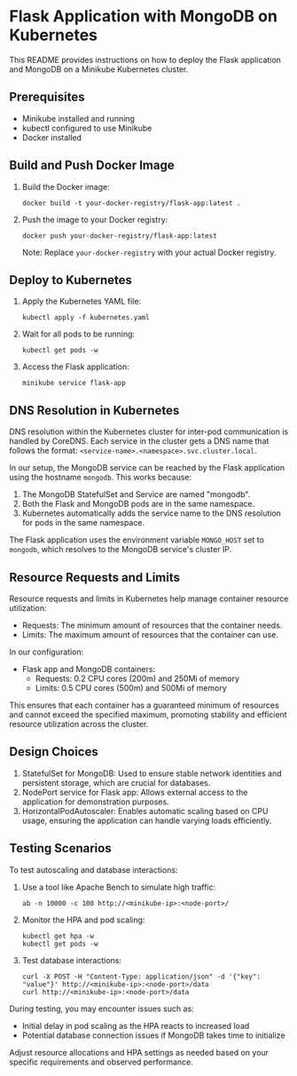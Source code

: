 # Flask Application with MongoDB on Kubernetes

This README provides instructions on how to deploy the Flask application and MongoDB on a Minikube Kubernetes cluster.

## Prerequisites

- Minikube installed and running
- kubectl configured to use Minikube
- Docker installed

## Build and Push Docker Image

1. Build the Docker image:
   ```
   docker build -t your-docker-registry/flask-app:latest .
   ```

2. Push the image to your Docker registry:
   ```
   docker push your-docker-registry/flask-app:latest
   ```

   Note: Replace `your-docker-registry` with your actual Docker registry.

## Deploy to Kubernetes

1. Apply the Kubernetes YAML file:
   ```
   kubectl apply -f kubernetes.yaml
   ```

2. Wait for all pods to be running:
   ```
   kubectl get pods -w
   ```

3. Access the Flask application:
   ```
   minikube service flask-app
   ```

## DNS Resolution in Kubernetes

DNS resolution within the Kubernetes cluster for inter-pod communication is handled by CoreDNS. Each service in the cluster gets a DNS name that follows the format: `<service-name>.<namespace>.svc.cluster.local`.

In our setup, the MongoDB service can be reached by the Flask application using the hostname `mongodb`. This works because:

1. The MongoDB StatefulSet and Service are named "mongodb".
2. Both the Flask and MongoDB pods are in the same namespace.
3. Kubernetes automatically adds the service name to the DNS resolution for pods in the same namespace.

The Flask application uses the environment variable `MONGO_HOST` set to `mongodb`, which resolves to the MongoDB service's cluster IP.

## Resource Requests and Limits

Resource requests and limits in Kubernetes help manage container resource utilization:

- Requests: The minimum amount of resources that the container needs.
- Limits: The maximum amount of resources that the container can use.

In our configuration:

- Flask app and MongoDB containers:
  - Requests: 0.2 CPU cores (200m) and 250Mi of memory
  - Limits: 0.5 CPU cores (500m) and 500Mi of memory

This ensures that each container has a guaranteed minimum of resources and cannot exceed the specified maximum, promoting stability and efficient resource utilization across the cluster.

## Design Choices

1. StatefulSet for MongoDB: Used to ensure stable network identities and persistent storage, which are crucial for databases.
2. NodePort service for Flask app: Allows external access to the application for demonstration purposes.
3. HorizontalPodAutoscaler: Enables automatic scaling based on CPU usage, ensuring the application can handle varying loads efficiently.

## Testing Scenarios

To test autoscaling and database interactions:

1. Use a tool like Apache Bench to simulate high traffic:
   ```
   ab -n 10000 -c 100 http://<minikube-ip>:<node-port>/
   ```

2. Monitor the HPA and pod scaling:
   ```
   kubectl get hpa -w
   kubectl get pods -w
   ```

3. Test database interactions:
   ```
   curl -X POST -H "Content-Type: application/json" -d '{"key": "value"}' http://<minikube-ip>:<node-port>/data
   curl http://<minikube-ip>:<node-port>/data
   ```

During testing, you may encounter issues such as:
- Initial delay in pod scaling as the HPA reacts to increased load
- Potential database connection issues if MongoDB takes time to initialize

Adjust resource allocations and HPA settings as needed based on your specific requirements and observed performance.
